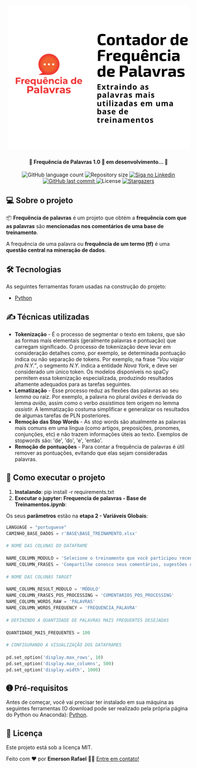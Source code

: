 
<h1 align="center">
    <img alt="Frequência de Palavras" title="#wordsfrequency" src="./assets/banner.png" />
</h1>

<h4 align="center"> 
	🚧 Frequência de Palavras 1.0 🚀 em desenvolvimento... 🚧
</h4>

<p align="center">
  <img alt="GitHub language count" src="https://img.shields.io/github/languages/count/emersonrafaels/ocr_rg?color=%2304D361">

  <img alt="Repository size" src="https://img.shields.io/github/repo-size/emersonrafaels/frequencia_palavras_base_treinamento">

  	
  <a href="https://www.linkedin.com/in/emerson-rafael/">
    <img alt="Siga no Linkedin" src="https://img.shields.io/badge/LinkedIn-0077B5?style=for-the-badge&logo=linkedin&logoColor=white">
  </a>
	
  
  <a href="https://github.com/emersonrafaels/frequencia_palavras_base_treinamento/commits/main">
    <img alt="GitHub last commit" src="https://img.shields.io/github/last-commit/emersonrafaels/frequencia_palavras_base_treinamento">
  </a>

  <img alt="License" src="https://img.shields.io/badge/license-MIT-brightgreen">
   <a href="https://github.com/emersonrafaels/frequencia_palavras_base_treinamento/stargazers">
    <img alt="Stargazers" src="https://img.shields.io/github/stars/emersonrafaels/frequencia_palavras_base_treinamento?style=social">
  </a>
</p>


## 💻 Sobre o projeto

📦 **Frequência de palavras** é um projeto que obtém a **frequência com que as palavras** são **mencionadas nos comentários de uma base de treinamento**. 

A frequência de uma palavra ou **frequência de um termo (tf)** é uma **questão central na mineração de dados**.

## 🛠  Tecnologias

As seguintes ferramentas foram usadas na construção do projeto:

- [Python]

## ✍️  Técnicas utilizadas

 - **Tokenização** - É o processo de segmentar o texto em _tokens_, que são as formas mais elementais (geralmente palavras e pontuação) que carregam significado. O processo de tokenização deve levar em consideração detalhes como, por exemplo, se determinada pontuação indica ou não separação de tokens. Por exemplo, na frase _“Vou viajar pra N.Y.”_, o segmento _N.Y._ indica a entidade _Nova York_, e deve ser considerado um único token. Os modelos disponíveis no spaCy permitem essa tokenização especializada, produzindo resultados altamente adequados para as tarefas seguintes.
 - **Lematização** - Esse processo reduz as flexões das palavras ao seu _lemma_ ou raiz. Por exemplo, a palavra no plural _aviões_ é derivada do lemma _avião,_ assim como o verbo _assistimos_ tem origem no lemma _assistir._ A lemmatização costuma simplificar e generalizar os resultados de algumas tarefas de PLN posteriores.
 - **Remoção das Stop Words** - As stop words são atualmente as palavras mais comuns em uma língua (como artigos, preposições, pronomes, conjunções, etc) e não trazem informações úteis ao texto. Exemplos de stopwords são: 'de', 'do', 'e', 'então'.
 - **Remoção de pontuações** - Para contar a frequência de palavras é útil remover as pontuações, evitando que elas sejam consideradas palavras.

## 🚀 Como executar o projeto

1. **Instalando**: pip install -r requirements.txt
2. **Executar o jupyter: Frequencia de palavras - Base de Treinamentos.ipynb**:

Os seus **parâmetros** estão na **etapa 2 - Variáveis Globais**:

```python
LANGUAGE = "portuguese"
CAMINHO_BASE_DADOS = r'BASE\BASE_TREINAMENTO.xlsx'

# NOME DAS COLUNAS DO DATAFRAME

NAME_COLUMN_MODULO = 'Selecione o treinamento que você participou recentemente:'
NAME_COLUMN_FRASES = 'Compartilhe conosco seus comentários, sugestões ou elogios com o treinamento.'

# NOME DAS COLUNAS TARGET

NAME_COLUMN_RESULT_MODULO = 'MÓDULO'
NAME_COLUMN_FRASES_POS_PROCESSING = 'COMENTARIOS_POS_PROCESSING'
NAME_COLUMN_WORDS_RAW = 'PALAVRAS'
NAME_COLUMN_WORDS_FREQUENCY = 'FREQUENCIA_PALAVRA'

# DEFININDO A QUANTIDADE DE PALAVRAS MAIS FREQUENTES DESEJADAS

QUANTIDADE_MAIS_FREQUENTES = 100

# CONFIGURANDO A VISUALIZAÇÃO DOS DATAFRAMES

pd.set_option('display.max_rows', 10)
pd.set_option('display.max_columns', 500)
pd.set_option('display.width', 1000)
```


## ➊ Pré-requisitos

Antes de começar, você vai precisar ter instalado em sua máquina as seguintes ferramentas (O download pode ser realizado pela própria página do Python ou Anaconda):
[Python](https://www.anaconda.com/products/individual).

## 📝 Licença

Este projeto está sob a licença MIT.

Feito com ❤️ por **Emerson Rafael** 👋🏽 [Entre em contato!](https://www.linkedin.com/in/emerson-rafael/)

[Python]: https://www.python.org/downloads/